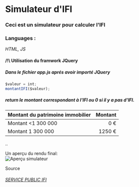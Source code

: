 # Simulateur d'IFI
### Ceci est un simulateur pour calculer l'IFI                                      
### Languages : 
*HTML, JS*
#### /!\ Utilisation du framwork JQuery

##### Dans le fichier app.js aprés avoir importé JQuery
```Javascript
$valeur = int;
montantIFI($valeur);
```
##### return le montant correspondant à l'IFI ou 0 si il y a pas d'IFI.


| Montant du patrimoine immobilier   | Montant  |
| ------------- | -----:|
| Montant <1 300 000 | 0 € |
| Montant 1 300 000 |   1250 € |
..

Un aperçu du rendu final:  
![Aperçu simulateur](https://preview.ibb.co/drkJ6J/simulator_Capture.png)

Source
###### [ SERVICE PUBLIC IFI](https://www.service-public.fr/particuliers/vosdroits/F138)


